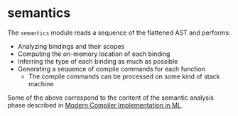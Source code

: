 # semantics

The `semantics` module reads a sequence of the flattened AST and performs:

* Analyzing bindings and their scopes
* Computing the on-memory location of each binding
* Inferring the type of each binding as much as possible
* Generating a sequence of compile commands for each function
  * The compile commands can be processed on some kind of stack machine

Some of the above correspond to the content of the semantic analysis phase described in
[Modern Compiler Implementation in ML].

[Modern Compiler Implementation in ML]: https://www.cambridge.org/core/books/modern-compiler-implementation-in-ml/C2A59C37468AA8AAD0ADDCE080E3CB5D
